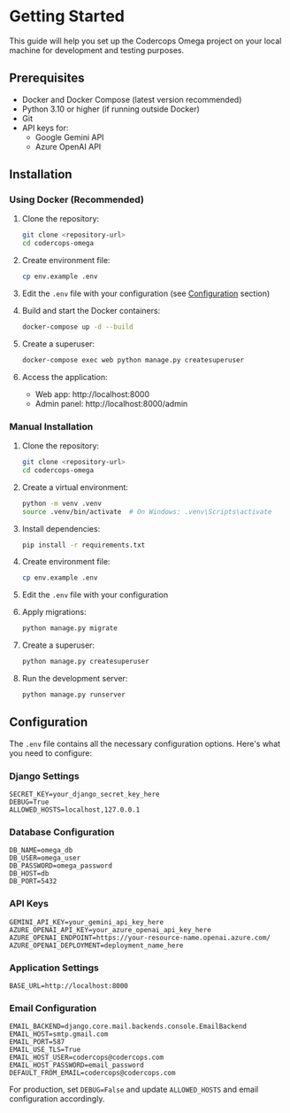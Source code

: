 # Getting Started

This guide will help you set up the Codercops Omega project on your local machine for development and testing purposes.

## Prerequisites

- Docker and Docker Compose (latest version recommended)
- Python 3.10 or higher (if running outside Docker)
- Git
- API keys for:
  - Google Gemini API
  - Azure OpenAI API

## Installation

### Using Docker (Recommended)

1. Clone the repository:
   ```bash
   git clone <repository-url>
   cd codercops-omega
   ```

2. Create environment file:
   ```bash
   cp env.example .env
   ```

3. Edit the `.env` file with your configuration (see [Configuration](#configuration) section)

4. Build and start the Docker containers:
   ```bash
   docker-compose up -d --build
   ```

5. Create a superuser:
   ```bash
   docker-compose exec web python manage.py createsuperuser
   ```

6. Access the application:
   - Web app: http://localhost:8000
   - Admin panel: http://localhost:8000/admin

### Manual Installation

1. Clone the repository:
   ```bash
   git clone <repository-url>
   cd codercops-omega
   ```

2. Create a virtual environment:
   ```bash
   python -m venv .venv
   source .venv/bin/activate  # On Windows: .venv\Scripts\activate
   ```

3. Install dependencies:
   ```bash
   pip install -r requirements.txt
   ```

4. Create environment file:
   ```bash
   cp env.example .env
   ```

5. Edit the `.env` file with your configuration

6. Apply migrations:
   ```bash
   python manage.py migrate
   ```

7. Create a superuser:
   ```bash
   python manage.py createsuperuser
   ```

8. Run the development server:
   ```bash
   python manage.py runserver
   ```

## Configuration

The `.env` file contains all the necessary configuration options. Here's what you need to configure:

### Django Settings
```
SECRET_KEY=your_django_secret_key_here
DEBUG=True
ALLOWED_HOSTS=localhost,127.0.0.1
```

### Database Configuration
```
DB_NAME=omega_db
DB_USER=omega_user
DB_PASSWORD=omega_password
DB_HOST=db
DB_PORT=5432
```

### API Keys
```
GEMINI_API_KEY=your_gemini_api_key_here
AZURE_OPENAI_API_KEY=your_azure_openai_api_key_here
AZURE_OPENAI_ENDPOINT=https://your-resource-name.openai.azure.com/
AZURE_OPENAI_DEPLOYMENT=deployment_name_here
```

### Application Settings
```
BASE_URL=http://localhost:8000
```

### Email Configuration
```
EMAIL_BACKEND=django.core.mail.backends.console.EmailBackend
EMAIL_HOST=smtp.gmail.com
EMAIL_PORT=587
EMAIL_USE_TLS=True
EMAIL_HOST_USER=codercops@codercops.com
EMAIL_HOST_PASSWORD=email_password
DEFAULT_FROM_EMAIL=codercops@codercops.com
```

For production, set `DEBUG=False` and update `ALLOWED_HOSTS` and email configuration accordingly. 
